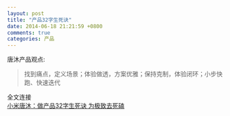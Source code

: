 ```yaml
---
layout: post
title: "产品32字生死诀"
date: 2014-06-18 21:21:59 +0800
comments: true
categories: 产品 
---
```

唐沐产品观点:  
> 找到痛点，定义场景；体验做透，方案优雅；保持克制，体验闭环；小步快跑、快速迭代    

全文连接   
[小米唐沐：做产品32字生死诀 为极致去死磕][xiaomi-product_link]

[xiaomi-product_link]:http://news.pedaily.cn/201406/20140618367361.shtml#jtss-tsina

